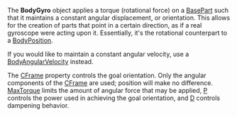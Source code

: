 The **BodyGyro** object applies a torque (rotational force) on a [BasePart](https://create.roblox.com/docs/reference/engine/classes/BasePart)
such that it maintains a constant angular displacement, or orientation. This
allows for the creation of parts that point in a certain direction, as if a
real gyroscope were acting upon it. Essentially, it's the rotational
counterpart to a [BodyPosition](https://create.roblox.com/docs/reference/engine/classes/BodyPosition).

If you would like to maintain a constant angular velocity, use a
[BodyAngularVelocity](https://create.roblox.com/docs/reference/engine/classes/BodyAngularVelocity) instead.

The [CFrame](https://create.roblox.com/docs/reference/engine/classes/BodyGyro#CFrame) property controls the goal orientation. Only the
angular components of the [CFrame](https://developer.roblox.com/en-us/api-reference/datatype/CFrame) are used; position will make no
difference. [MaxTorque](https://create.roblox.com/docs/reference/engine/classes/BodyGyro#MaxTorque) limits the amount of angular force
that may be applied, [P](https://create.roblox.com/docs/reference/engine/classes/BodyGyro#P) controls the power used in achieving the
goal orientation, and [D](https://create.roblox.com/docs/reference/engine/classes/BodyGyro#D) controls dampening behavior.